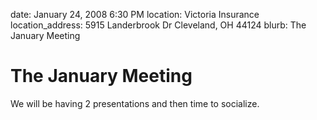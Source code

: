 date: January 24, 2008 6:30 PM
location: Victoria Insurance
location_address: 5915 Landerbrook Dr Cleveland, OH 44124
blurb: The January Meeting

# The January Meeting

We will be having 2 presentations and then time to socialize.


